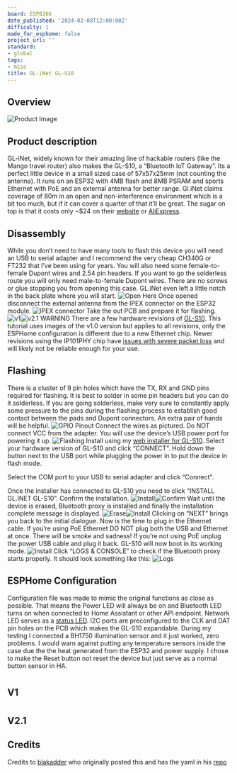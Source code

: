 ```yaml
---
board: ESP8266
date_published: '2024-02-08T12:00:00Z'
difficulty: 1
made_for_esphome: false
project_url: ''
standard:
- global
tags:
- misc
title: GL-iNet GL-S10
---
```


## Overview

![Product Image](image1.jpg "Product Image")

## Product description

GL-iNet, widely known for their amazing line of hackable routers (like the Mango travel router) also makes the GL-S10, a “Bluetooth IoT Gateway”.
Its a perfect little device in a small sized case of 57x57x25mm (not counting the antenna). It runs on an ESP32 with 4MB flash and 8MB PSRAM and sports Ethernet with PoE and an external antenna for better range. Gl.iNet claims coverage of 80m in an open and non-interference environment which is a bit too much, but if it can cover a quarter of that it’ll be great.
The sugar on top is that it costs only ~$24 on their [website](https://store.gl-inet.com/products/gl-s10-bluetooth-iot-gateway) or [AliExpress](https://www.aliexpress.us/item/3256803802198078.html).

## Disassembly

While you don’t need to have many tools to flash this device you will need an USB to serial adapter and I recommend the very cheap CH340G or FT232 that I’ve been using for years. You will also need some female-to-female Dupont wires and 2.54 pin headers.
If you want to go the solderless route you will only need male-to-female Dupont wires.
There are no screws or glue stopping you from opening this case. GL.iNet even left a little notch in the back plate where you will start.
![Open Here](image2.webp "Open Here")
Once opened disconnect the external antenna from the IPEX connector on the ESP32 module.
![IPEX connector](image3.jpg "IPEX connector")
Take the out PCB and prepare it for flashing.
![v1](image4.jpg "v1")![v2.1](image5.jpg "v2.1")
WARNING There are a few hardware revisions of [GL-S10](https://github.com/esphome/bluetooth-proxies/issues/19). This tutorial uses images of the v1.0 version but applies to all revisions, only the ESPHome configuration is different due to a new Ethernet chip.
Newer revisions using the IP101PHY chip have [issues with severe packet loss](https://github.com/espressif/esp-idf/issues/10540) and will likely not be reliable enough for your use.

## Flashing

There is a cluster of 9 pin holes which have the TX, RX and GND pins required for flashing. It is best to solder in some pin headers but you can do it solderless.
If you are going solderless, make very sure to constantly apply some pressure to the pins during the flashing process to establish good contact between the pads and Dupont connectors. An extra pair of hands will be helpful.
![GPIO Pinout](image6.jpg "GPIO Pinout")
Connect the wires as pictured. Do NOT connect VCC from the adapter. You will use the device’s USB power port for powering it up.
![Flashing](image7.jpg "Flashing")
Install using my [web installer for GL-S10](https://blakadder.github.io/bluetooth-proxies). Select your hardware version of GL-S10 and click “CONNECT”.
Hold down the button next to the USB port while plugging the power in to put the device in flash mode.

Select the COM port to your USB to serial adapter and click “Connect”.

Once the installer has connected to GL-S10 you need to click “INSTALL GL.INET GL-S10”. Confirm the installation.
![Install](image10.jpg "Install")![Confirm](image11.jpg "Confirm")
Wait until the device is erased, Bluetooth proxy is installed and finally the installation complete message is displayed.
![Erase](image12.jpg "Erase")![Install](image13.jpg "Install")
Clicking on “NEXT” brings you back to the initial dialogue. Now is the time to plug in the Ethernet cable. If you’re using PoE Ethernet DO NOT plug both the USB and Ethernet at once. There will be smoke and sadness! If you’re not using PoE unplug the power USB cable and plug it back.
GL-S10 will now boot in its working mode.
![Install](image10.jpg "Install")
Click “LOGS & CONSOLE” to check if the Bluetooth proxy starts properly. It should look something like this:
![Logs](image15.jpg "Logs")

## ESPHome Configuration

Configuration file was made to mimic the original functions as close as possible. That means the Power LED will always be on and Bluetooth LED turns on when connected to Home Assistant or other API endpoint. Network LED serves as a [status LED](https://esphome.io/components/status_led.html).
I2C ports are preconfigured to the CLK and DAT pin holes on the PCB which makes the GL-S10 expandable. During my testing I connected a BH1750 illumination sensor and it just worked, zero problems. I would warn against putting any temperature sensors inside the case due the the heat generated from the ESP32 and power supply.
I chose to make the Reset button not reset the device but just serve as a normal button sensor in HA.
#

## V1

#

## V2.1

## Credits

Credits to [blakadder](https://blakadder.com/gl-s10/) who originally posted this and has the yaml in his [repo](https://github.com/blakadder/bluetooth-proxies/tree/main)